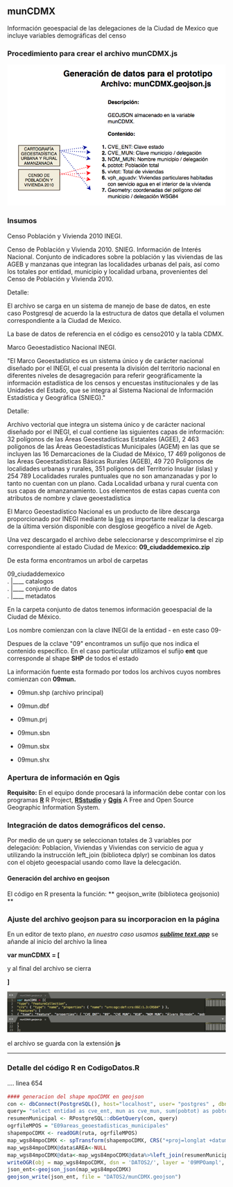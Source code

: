 ##  munCDMX

Información geoespacial de las delegaciones de la Ciudad de Mexico que incluye variables demográficas del censo

### Procedimiento para crear el archivo munCDMX.js

![](images/DMUNCDMX.png)


### Insumos

Censo Población y Vivienda 2010 INEGI.

Censo de Población y Vivienda 2010. SNIEG. Información de Interés Nacional.
Conjunto de indicadores sobre la población y las viviendas de las AGEB y manzanas que integran las localidades urbanas del país, así como los totales por entidad, municipio y localidad urbana, provenientes del Censo de Población y Vivienda 2010.

Detalle:

El archivo se carga en un sistema de manejo de base de datos, en este caso Postgresql de acuerdo la la estructura de datos que detalla el volumen correspondiente a la Ciudad de Mexico. 

La base de datos de referencia en el código es censo2010 y la tabla CDMX.


Marco Geoestadístico Nacional INEGI.

"El Marco Geoestadístico es un sistema único y de carácter nacional diseñado por el INEGI, el cual presenta la división del territorio nacional en diferentes niveles de desagregación para referir geográficamente la información estadística de los censos y encuestas institucionales y de las Unidades del Estado, que se integra al Sistema Nacional de Información Estadística y Geográfica (SNIEG)."


Detalle:

Archivo vectorial que integra un sistema único y de carácter nacional diseñado por el INEGI, el cual contiene las siguientes capas de información: 32 polígonos de las Áreas Geoestadísticas Estatales (AGEE), 2 463 polígonos de las Áreas Geoestadísticas Municipales (AGEM) en las que se incluyen las 16 Demarcaciones de la Ciudad de México, 17 469 polígonos de las Áreas Geoestadísticas Básicas Rurales (AGEB), 49 720 Polígonos de localidades urbanas y rurales, 351 polígonos del Territorio Insular (islas) y 254 789 Localidades rurales puntuales que no son amanzanadas y por lo tanto no cuentan con un plano. Cada Localidad urbana y rural cuenta con sus capas de amanzanamiento. Los elementos de estas capas cuenta con atributos de nombre y clave geoestadística


El Marco Geoestadístico Nacional es un producto de libre descarga proporcionado por INEGI mediante la [liga](http://www.beta.inegi.org.mx/temas/mapas/mg/)  es importante realizar la descarga de la última versión disponible con desglose geogéfico a nivel de Ageb. 




Una vez descargado el archivo debe seleccionarse y descomprimirse el zip correspondiente al estado Ciudad de Mexico: **09_ciudaddemexico.zip**

De esta forma encontramos un arbol de carpetas

09_ciudaddemexico    
.    |____ catalogos      
.    |____ conjunto de datos     
.    |____ metadatos     


En la carpeta conjunto de datos tenemos información geoespacial de la Ciudad de México.

Los nombre comienzan con la clave INEGI de la entidad - en este caso 09-

Despues de la cclave "09" encontramos un sufijo que nos indica el contenido específico.  En el caso particular utilizamos el sufijo **ent** que corresponde al shape **SHP** de todos el estado

La información fuente esta formado por todos los archivos cuyos nombres comienzan con **09mun.**

  + 09mun.shp   (archivo principal)      

  + 09mun.dbf

  + 09mun.prj

  + 09mun.sbn

  + 09mun.sbx

  + 09mun.shx



### Apertura de información en Qgis   

**Requisito:**   En el equipo donde procesará la información debe contar con los programas [**R**](https://www.r-project.org/) R Project, [**RSstudio**](https://www.rstudio.com/)  y  [**Qgis**](https://qgis.org/en/site/) A Free and Open Source Geographic Information System.   



### Integración de datos demográficos del censo.

Por medio de un query se seleccionan totales de 3 variables por delegación: Poblacion, Viviendas y Viviendas con servicio de agua y utilizando la instrucción left_join (biblioteca dplyr) se combinan los datos con el objeto geoespacial usando como llave la delecgación.

#### Generación del archivo en geojson

El código en R presenta la  función: ** geojson_write (biblioteca geojsonio) **


### Ajuste del archivo geojson para su incorporacion en la página

En un editor de texto plano, *en nuestro caso usamos [**sublime text.app**](https://www.sublimetext.com/)*  se añande al inicio del archivo la linea

**var munCDMX = [**

y al final del archivo se cierra 

**]**


![](images/SubDMPOCDMX.png)


el archivo se guarda con la extensión **js**

<hr>

### Detalle del código R en CodigoDatos.R  


.... linea 654

```R
#### generacion del shape mpoCDMX en geojson
con <- dbConnect(PostgreSQL(), host="localhost", user= "postgres" , dbname="censo2010")
query= "select entidad as cve_ent, mun as cve_mun, sum(pobtot) as pobtot, sum(vivtot) as vivtot, sum(vph_aguadv ) as vph_aguadv from CDMX group by entidad, mun;"
resumenMunicipal <- RPostgreSQL::dbGetQuery(con, query)
ogrfileMPOS = "E09areas_geoestadisticas_municipales"
shapempoCDMX <- readOGR(ruta, ogrfileMPOS)
map_wgs84mpoCDMX <- spTransform(shapempoCDMX, CRS("+proj=longlat +datum=WGS84"))
map_wgs84mpoCDMX@data$AREA<-NULL
map_wgs84mpoCDMX@data<-map_wgs84mpoCDMX@data%>%left_join(resumenMunicipal,by=c("CVE_ENT"="cve_ent","CVE_MUN"="cve_mun"))
writeOGR(obj = map_wgs84mpoCDMX, dsn = 'DATOS2/', layer = '09MPOampl', driver="ESRI Shapefile",overwrite_layer = TRUE)
json_ent<-geojson_json(map_wgs84mpoCDMX)
geojson_write(json_ent, file = "DATOS2/munCDMX.geojson")


```








